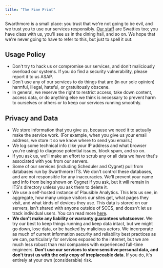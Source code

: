```yaml
---
title: "The Fine Print"
---
```

Swarthmore is a small place: you trust that we're not going to be evil, and we trust you to use our services responsibly. [Our staff](/docs#current-members) are Swatties too; you have class with us,
you'll see us in the dining hall, and so on. We hope that we're never going to have to refer to this, but just to spell it out:


## Usage Policy
- Don't try to hack us or compromise our services, and don't maliciously overload our systems. If you do find a security vulnerability, please report it to us ASAP.
- Don't use any of our services to do things that are (in our sole opinion) harmful, illegal, hateful, or gratuitously obscene.
- In general, we reserve the right to restrict access, take down content, access data, or do anything else we think is necessary to prevent harm to ourselves or others or to keep our services running smoothly.

## Privacy and Data
- We store information that you give us, because we need it to actually make the service work. (For example, when you give us your email address, we store it so we know where to send you emails.)
- We log some technical info (like your IP address and what browser you're using) to diagnose potential issues, block spam, and so on.
- If you ask us, we'll make an effort to scrub any or all data we have that's associated with you from our servers.
- Some of our services (including Scheduler and Cygnet) pull from databases run by Swarthmore ITS. We don't control these databases, and are not responsible for any inaccuracies. We'll prevent your name and info from being shown on Cygnet if you ask, but it will remain in ITS's directory unless you ask them to delete it.
- We use a self-hosted instance of Plausible Analytics. This lets us see, in aggregate, how many unique visitors our sites get, what pages they visit, and what kinds of devices they use. This data is stored on our servers, isn't shared with anyone outside of SCCS, and doesn't let us track individual users. You can read more [here](https://plausible.io/privacy-focused-web-analytics).
- **We don't make any liability or warranty guarantees whatsoever.** We try our best to keep things running and keep data intact, but we might go down, lose data, or be hacked by malicious actors. We incorporate as much of current information security and reliability best practices as we can, particularly for services exposed to the internet, but we are much less robust than real companies with experienced full-time engineers. **Don't use our services to store sensitive personal data, and don't trust us with the only copy of irreplaceable data.** If you do, it's entirely at your own (considerable) risk.

